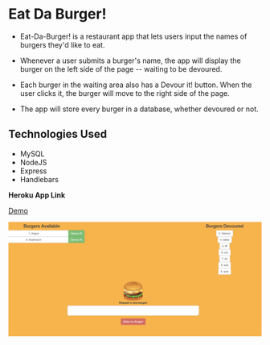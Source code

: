 # Eat Da Burger!

* Eat-Da-Burger! is a restaurant app that lets users input   the names of burgers they'd like to eat.

* Whenever a user submits a burger's name, the app will      display the burger on the left side of the page --         waiting to be devoured.

* Each burger in the waiting area also has a Devour it!      button. When the user clicks it, the burger will move to   the right side of the page.

* The app will store every burger in a database, whether     devoured or not.

## Technologies Used

  * MySQL 
  * NodeJS
  * Express
  * Handlebars

**Heroku App Link**

[Demo](http://github.com)

![Burger](/public/assets/img/imge.png)